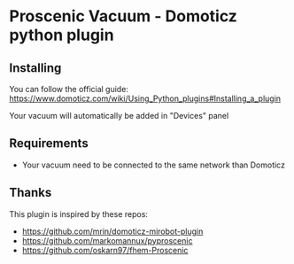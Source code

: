 # Proscenic Vacuum - Domoticz python plugin
## Installing
You can follow the official guide: https://www.domoticz.com/wiki/Using_Python_plugins#Installing_a_plugin

Your vacuum will automatically be added in "Devices" panel
## Requirements
* Your vacuum need to be connected to the same network than Domoticz
## Thanks
This plugin is inspired by these repos:
* https://github.com/mrin/domoticz-mirobot-plugin
* https://github.com/markomannux/pyproscenic
* https://github.com/oskarn97/fhem-Proscenic
